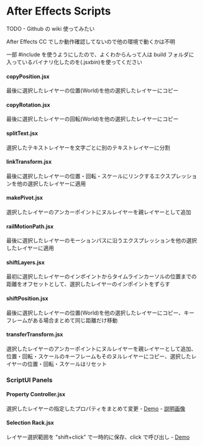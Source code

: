 After Effects Scripts
====================
TODO - Github の wiki 使ってみたい

After Effects CC でしか動作確認してないので他の環境で動くかは不明

一部 #include を使うようにしたので、よくわからんって人は build フォルダに入っているバイナリ化したのを(.jsxbin)を使ってください 
#### copyPosition.jsx
最後に選択したレイヤーの位置(World)を他の選択したレイヤーにコピー
#### copyRotation.jsx
最後に選択したレイヤーの回転(World)を他の選択したレイヤーにコピー
#### splitText.jsx
選択したテキストレイヤーを文字ごとに別のテキストレイヤーに分割
#### linkTransform.jsx
最後に選択したレイヤーの位置・回転・スケールにリンクするエクスプレッションを他の選択したレイヤーに適用
#### makePivot.jsx
選択したレイヤーのアンカーポイントにヌルレイヤーを親レイヤーとして追加
#### railMotionPath.jsx
最後に選択したレイヤーのモーションパスに沿うエクスプレッションを他の選択したレイヤーに適用
#### shiftLayers.jsx
最初に選択したレイヤーのインポイントからタイムラインカーソルの位置までの距離をオフセットとして、選択したレイヤーのインポイントをずらす
#### shiftPosition.jsx
最後に選択したレイヤーの位置(World)を他の選択したレイヤーにコピー、キーフレームがある場合まとめて同じ距離だけ移動
#### transferTransform.jsx
選択したレイヤーのアンカーポイントにヌルレイヤーを親レイヤーとして追加、位置・回転・スケールのキーフレームもそのヌルレイヤーにコピー、選択したレイヤーの位置・回転・スケールはリセット
### ScriptUI Panels
#### Property Controller.jsx
選択したレイヤーの指定したプロパティをまとめて変更 - [Demo](http://www.screencast.com/t/E4PBqe7o) - [説明画像](https://app.box.com/s/f9b86sfpyfmx519ob6ns)
#### Selection Rack.jsx
レイヤー選択範囲を "shift+click" で一時的に保存、click で呼び出し - [Demo](http://www.screencast.com/t/gzkCADn5TakM)
